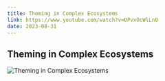 ```yaml
---
title: Theming in Complex Ecosystems
link: https://www.youtube.com/watch?v=DPvxOcWlLn0
date: 2023-08-31
---
```


## Theming in Complex Ecosystems

![Theming in Complex Ecosystems](https://www.youtube.com/watch?v=DPvxOcWlLn0)

